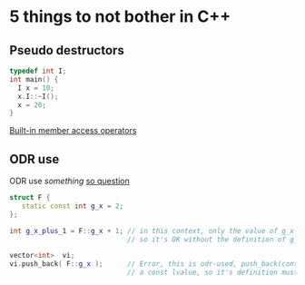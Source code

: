 # 5 things to not bother in C++

## Pseudo destructors

```cpp
typedef int I;
int main() {
  I x = 10;
  x.I::~I();
  x = 20;
}
```

[Built-in member access operators](https://en.cppreference.com/w/cpp/language/operator_member_access#Built-in_member_access_operators)

## ODR use

ODR use _something_ [so question](https://stackoverflow.com/questions/19630570/what-does-it-mean-to-odr-use-something)

```cpp
struct F {
   static const int g_x = 2;
};

int g_x_plus_1 = F::g_x + 1; // in this context, only the value of g_x is needed.
                             // so it's OK without the definition of g_x

vector<int>  vi;
vi.push_back( F::g_x );      // Error, this is odr-used, push_back(const int & t) expect
                             // a const lvalue, so it's definition must be present
```